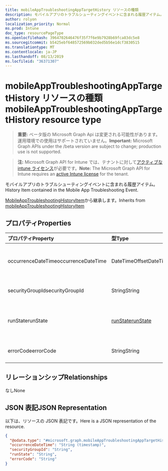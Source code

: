 ```yaml
---
title: mobileAppTroubleshootingAppTargetHistory リソースの種類
description: モバイルアプリのトラブルシューティングイベントに含まれる履歴アイテム。
author: rolyon
localization_priority: Normal
ms.prod: Intune
doc_type: resourcePageType
ms.openlocfilehash: 3964702646476f35f7f6e9b7928b69fca83dc5e8
ms.sourcegitcommit: b5425ebf648572569b032ded5b56e1dcf3830515
ms.translationtype: MT
ms.contentlocale: ja-JP
ms.lasthandoff: 08/13/2019
ms.locfileid: "36371307"
---
```

# <a name="mobileapptroubleshootingapptargethistory-resource-type"></a><span data-ttu-id="cdbd1-103">mobileAppTroubleshootingAppTargetHistory リソースの種類</span><span class="sxs-lookup"><span data-stu-id="cdbd1-103">mobileAppTroubleshootingAppTargetHistory resource type</span></span>

> <span data-ttu-id="cdbd1-104">**重要:** ベータ版の Microsoft Graph Api は変更される可能性があります。運用環境での使用はサポートされていません。</span><span class="sxs-lookup"><span data-stu-id="cdbd1-104">**Important:** Microsoft Graph APIs under the /beta version are subject to change; production use is not supported.</span></span>

> <span data-ttu-id="cdbd1-105">**注:** Microsoft Graph API for Intune では、テナントに対して[アクティブな intune ライセンス](https://go.microsoft.com/fwlink/?linkid=839381)が必要です。</span><span class="sxs-lookup"><span data-stu-id="cdbd1-105">**Note:** The Microsoft Graph API for Intune requires an [active Intune license](https://go.microsoft.com/fwlink/?linkid=839381) for the tenant.</span></span>

<span data-ttu-id="cdbd1-106">モバイルアプリのトラブルシューティングイベントに含まれる履歴アイテム。</span><span class="sxs-lookup"><span data-stu-id="cdbd1-106">History Item contained in the Mobile App Troubleshooting Event.</span></span>


<span data-ttu-id="cdbd1-107">[MobileAppTroubleshootingHistoryItem](../resources/intune-troubleshooting-mobileapptroubleshootinghistoryitem.md)から継承します。</span><span class="sxs-lookup"><span data-stu-id="cdbd1-107">Inherits from [mobileAppTroubleshootingHistoryItem](../resources/intune-troubleshooting-mobileapptroubleshootinghistoryitem.md)</span></span>

## <a name="properties"></a><span data-ttu-id="cdbd1-108">プロパティ</span><span class="sxs-lookup"><span data-stu-id="cdbd1-108">Properties</span></span>
|<span data-ttu-id="cdbd1-109">プロパティ</span><span class="sxs-lookup"><span data-stu-id="cdbd1-109">Property</span></span>|<span data-ttu-id="cdbd1-110">型</span><span class="sxs-lookup"><span data-stu-id="cdbd1-110">Type</span></span>|<span data-ttu-id="cdbd1-111">説明</span><span class="sxs-lookup"><span data-stu-id="cdbd1-111">Description</span></span>|
|:---|:---|:---|
|<span data-ttu-id="cdbd1-112">occurrenceDateTime</span><span class="sxs-lookup"><span data-stu-id="cdbd1-112">occurrenceDateTime</span></span>|<span data-ttu-id="cdbd1-113">DateTimeOffset</span><span class="sxs-lookup"><span data-stu-id="cdbd1-113">DateTimeOffset</span></span>|<span data-ttu-id="cdbd1-114">履歴アイテムが発生した時刻。</span><span class="sxs-lookup"><span data-stu-id="cdbd1-114">Time when the history item occurred.</span></span> <span data-ttu-id="cdbd1-115">[MobileAppTroubleshootingHistoryItem](../resources/intune-troubleshooting-mobileapptroubleshootinghistoryitem.md)から継承します。</span><span class="sxs-lookup"><span data-stu-id="cdbd1-115">Inherited from [mobileAppTroubleshootingHistoryItem](../resources/intune-troubleshooting-mobileapptroubleshootinghistoryitem.md)</span></span>|
|<span data-ttu-id="cdbd1-116">securityGroupId</span><span class="sxs-lookup"><span data-stu-id="cdbd1-116">securityGroupId</span></span>|<span data-ttu-id="cdbd1-117">String</span><span class="sxs-lookup"><span data-stu-id="cdbd1-117">String</span></span>|<span data-ttu-id="cdbd1-118">対象となった AAD セキュリティグループ id。</span><span class="sxs-lookup"><span data-stu-id="cdbd1-118">AAD security group id to which it was targeted.</span></span>|
|<span data-ttu-id="cdbd1-119">runState</span><span class="sxs-lookup"><span data-stu-id="cdbd1-119">runState</span></span>|[<span data-ttu-id="cdbd1-120">runState</span><span class="sxs-lookup"><span data-stu-id="cdbd1-120">runState</span></span>](../resources/intune-shared-runstate.md)|<span data-ttu-id="cdbd1-121">アイテムの状態。</span><span class="sxs-lookup"><span data-stu-id="cdbd1-121">Status of the item.</span></span> <span data-ttu-id="cdbd1-122">可能な値は、`unknown`、`success`、`fail`、`error`、`pending` です。</span><span class="sxs-lookup"><span data-stu-id="cdbd1-122">Possible values are: `unknown`, `success`, `fail`, `error`, `pending`.</span></span>|
|<span data-ttu-id="cdbd1-123">errorCode</span><span class="sxs-lookup"><span data-stu-id="cdbd1-123">errorCode</span></span>|<span data-ttu-id="cdbd1-124">String</span><span class="sxs-lookup"><span data-stu-id="cdbd1-124">String</span></span>|<span data-ttu-id="cdbd1-125">失敗のエラーコード。エラーがない場合は空です。</span><span class="sxs-lookup"><span data-stu-id="cdbd1-125">Error code for the failure, empty if no failure.</span></span>|

## <a name="relationships"></a><span data-ttu-id="cdbd1-126">リレーションシップ</span><span class="sxs-lookup"><span data-stu-id="cdbd1-126">Relationships</span></span>
<span data-ttu-id="cdbd1-127">なし</span><span class="sxs-lookup"><span data-stu-id="cdbd1-127">None</span></span>

## <a name="json-representation"></a><span data-ttu-id="cdbd1-128">JSON 表記</span><span class="sxs-lookup"><span data-stu-id="cdbd1-128">JSON Representation</span></span>
<span data-ttu-id="cdbd1-129">以下は、リソースの JSON 表記です。</span><span class="sxs-lookup"><span data-stu-id="cdbd1-129">Here is a JSON representation of the resource.</span></span>
<!-- {
  "blockType": "resource",
  "@odata.type": "microsoft.graph.mobileAppTroubleshootingAppTargetHistory"
}
-->
``` json
{
  "@odata.type": "#microsoft.graph.mobileAppTroubleshootingAppTargetHistory",
  "occurrenceDateTime": "String (timestamp)",
  "securityGroupId": "String",
  "runState": "String",
  "errorCode": "String"
}
```



